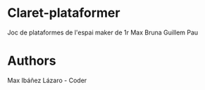 # Claret-plataformer
Joc de plataformes de l'espai maker de 1r
Max
Bruna
Guillem
Pau




# Authors
Max Ibáñez Lázaro - Coder
